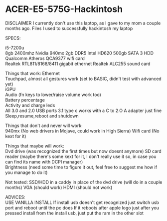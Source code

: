 # ACER-E5-575G-Hackintosh
DISCLAIMER
I currently don't use this laptop, as I gave to my mom a couple months ago.
Files I used to successfully hackintosh my laptop


SPECS:

i5-7200u   
8gb 2400mhz 
Nvidia 940mx 2gb DDR5 
Intel HD620 
500gb SATA 3 HDD   
Qualcomm Atheros QCA9377 wifi card  
Realtek RTL811/8168/8411 gigabit ethernet 
Realtek ALC255 sound card 


Things that work: 
Ethernet  
Touchpad, almost all gestures work (set to BASIC, didn't test with advanced yet)  
iGPU  
Audio (fn keys to lower/raise volume work too)  
Battery percentage  
Activity and charge leds  
All 3.0 and 2.0 USB ports 
3.1 type c works with a C to 2.O A adapter just fine  
Sleep,resume,reboot and shutdown  

Things that don't and never will work:   
940mx (No web drivers in Mojave, could work in High Sierra) 
Wifi card (No kext for it)  

Things that maybe will work:  
Dvd drive (was recognized the first times but now doesnt anymore) 
SD card reader (maybe there's some kext for it, I don't really use it so, in case you can find its name with DCPI manager)  
Brightness (need some time to figure it out, feel free to suggest me how if you manage to do it)  

Not tested: 
SSD/HDD in a caddy in place of the dvd drive (will do in a couple months) 
VGA (should work) 
HDMI (should not work)  


ADVICES:  
USE VANILLA INSTALL 
If install usb doesn't get recognized just switch usb port and reboot until the pc does 
If it reboots after apple logo just after you pressed install from the install usb, just put the ram in the other slot  


